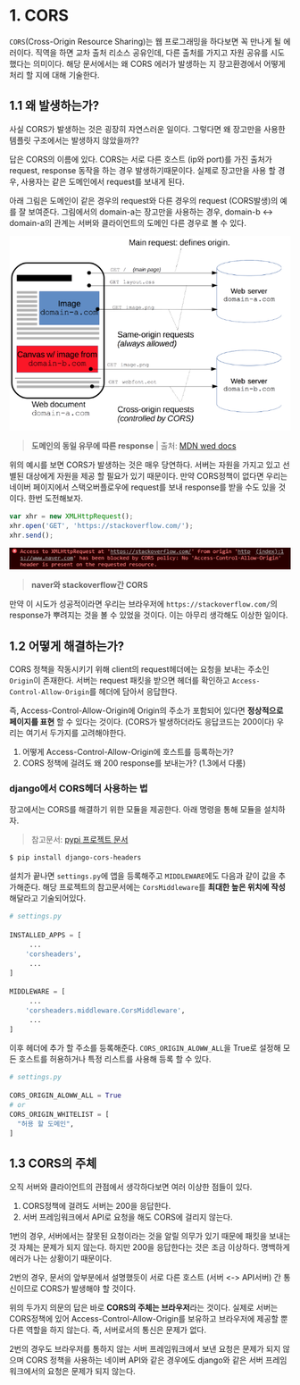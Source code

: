 # 1. CORS

`CORS`(Cross-Origin Resource Sharing)는 웹 프로그래밍을 하다보면 꼭 만나게 될 에러이다. 직역을 하면 교차 출처 리소스 공유인데, 다른 출처를 가지고 자원 공유를 시도 했다는 의미이다. 해당 문서에서는 왜 CORS 에러가 발생하는 지 장고환경에서 어떻게 처리 할 지에 대해 기술한다.



## 1.1 왜 발생하는가?

사실 CORS가 발생하는 것은 굉장히 자연스러운 일이다. 그렇다면 왜 장고만을 사용한 템플릿 구조에서는 발생하지 않았을까??

답은 CORS의 이름에 있다. CORS는 서로 다른 호스트 (ip와 port)를 가진 출처가 request, response 동작을 하는 경우 발생하기때문이다. 실제로 장고만을 사용 할 경우, 사용자는 같은 도메인에서 request를 보내게 된다.

아래 그림은 도메인이 같은 경우의 request와 다른 경우의 request (CORS발생)의 예를 잘 보여준다. 그림에서의 domain-a는 장고만을 사용하는 경우, domain-b <-> domain-a의 관계는 서버와 클라이언트의 도메인 다른 경우로 볼 수 있다.

![image-20200625163720909](images/image-20200625163720909.png)

> **도메인의 동일 유무에 따른 response** | 출처: [MDN wed docs](https://developer.mozilla.org/ko/docs/Web/HTTP/CORS)



위의 예시를 보면 CORS가 발생하는 것은 매우 당연하다. 서버는 자원을 가지고 있고 선별된 대상에게 자원을 제공 할 필요가 있기 때문이다. 만약 CORS정책이 없다면 우리는 네이버 페이지에서 스택오버플로우에 request를 보내 response를 받을 수도 있을 것이다. 한번 도전해보자.

```js
var xhr = new XMLHttpRequest();
xhr.open('GET', 'https://stackoverflow.com/');
xhr.send();
```



 ![image-20200625162846252](images/image-20200625162846252.png)

> **naver와 stackoverflow간 CORS**



만약 이 시도가 성공적이라면 우리는 브라우저에 `https://stackoverflow.com/`의 response가 뿌려지는 것을 볼 수 있었을 것이다. 이는 아무리 생각해도 이상한 일이다.



## 1.2 어떻게 해결하는가?

CORS 정책을 작동시키기 위해 client의 request헤더에는 요청을 보내는 주소인 `Origin`이 존재한다. 서버는 request 패킷을 받으면 헤더를 확인하고 `Access-Control-Allow-Origin`를 헤더에 담아서 응답한다.

즉, Access-Control-Allow-Origin에 Origin의 주소가 포함되어 있다면 **정상적으로 페이지를 표현** 할 수 있다는 것이다. (CORS가 발생하더라도 응답코드는 200이다) 우리는 여기서 두가지를 고려해야한다.

1. 어떻게 Access-Control-Allow-Origin에 호스트를 등록하는가?
2. CORS 정책에 걸려도 왜 200 response를 보내는가? (1.3에서 다룸)



### django에서 CORS헤더 사용하는 법

장고에서는 CORS를 해결하기 위한 모듈을 제공한다. 아래 명령을 통해 모듈을 설치하자.

> 참고문서: [pypi 프로젝트 문서](https://pypi.org/project/django-cors-headers/)

```bash
$ pip install django-cors-headers
```



설치가 끝나면 `settings.py`에 앱을 등록해주고 `MIDDLEWARE`에도 다음과 같이 값을 추가해준다. 해당 프로젝트의 참고문서에는 `CorsMiddleware`를 **최대한 높은 위치에 작성**해달라고 기술되어있다.

```python
# settings.py

INSTALLED_APPS = [
     ... 
    'corsheaders',
     ... 
]

MIDDLEWARE = [ 
     ... 
    'corsheaders.middleware.CorsMiddleware',
     ... 
]
```



이후 헤더에 추가 할 주소를 등록해준다. `CORS_ORIGIN_ALOWW_ALL`을 True로 설정해 모든 호스트를 허용하거나 특정 리스트를 사용해 등록 할 수 있다.

```python
# settings.py

CORS_ORIGIN_ALOWW_ALL = True
# or
CORS_ORIGIN_WHITELIST = [
  "허용 할 도메인",
]
```



## 1.3 CORS의 주체

오직 서버와 클라이언트의 관점에서 생각하다보면 여러 이상한 점들이 있다.

1. CORS정책에 걸려도 서버는 200을 응답한다.
2. 서버 프레임워크에서 API로 요청을 해도 CORS에 걸리지 않는다.



1번의 경우, 서버에서는 잘못된 요청이라는 것을 알릴 의무가 있기 때문에 패킷을 보내는 것 자체는 문제가 되지 않는다. 하지만 200을 응답한다는 것은 조금 이상하다. 명백하게 에러가 나는 상황이기 때문이다.

2번의 경우, 문서의 앞부분에서 설명했듯이 서로 다른 호스트 (서버 <-> API서버) 간 통신이므로 CORS가 발생해야 할 것이다.



위의 두가지 의문의 답은 바로 **CORS의 주체는 브라우저**라는 것이다. 실제로 서버는 CORS정책에 있어 Access-Control-Allow-Origin를 보유하고 브라우저에 제공할 뿐 다른 역할을 하지 않는다. 즉, 서버로서의 통신은 문제가 없다.

2번의 경우도 브라우저를 통하지 않는 서버 프레임워크에서 보낸 요청은 문제가 되지 않으며 CORS 정책을 사용하는 네이버 API와 같은 경우에도 django와 같은 서버 프레임워크에서의 요청은 문제가 되지 않는다.






